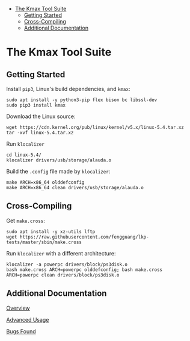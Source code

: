 <!-- START doctoc generated TOC please keep comment here to allow auto update -->
<!-- DON'T EDIT THIS SECTION, INSTEAD RE-RUN doctoc TO UPDATE -->


- [The Kmax Tool Suite](#the-kmax-tool-suite)
  - [Getting Started](#getting-started)
  - [Cross-Compiling](#cross-compiling)
  - [Additional Documentation](#additional-documentation)

<!-- END doctoc generated TOC please keep comment here to allow auto update -->


# The Kmax Tool Suite

## Getting Started

Install `pip3`, Linux's build dependencies, and `kmax`:

    sudo apt install -y python3-pip flex bison bc libssl-dev
    sudo pip3 install kmax

Download the Linux source:

    wget https://cdn.kernel.org/pub/linux/kernel/v5.x/linux-5.4.tar.xz
    tar -xvf linux-5.4.tar.xz

Run `klocalizer`

    cd linux-5.4/
    klocalizer drivers/usb/storage/alauda.o

Build the `.config` file made by `klocalizer`:

    make ARCH=x86_64 olddefconfig
    make ARCH=x86_64 clean drivers/usb/storage/alauda.o

## Cross-Compiling

Get `make.cross`:

    sudo apt install -y xz-utils lftp
    wget https://raw.githubusercontent.com/fengguang/lkp-tests/master/sbin/make.cross

Run `klocalizer` with a different architecture:

    klocalizer -a powerpc drivers/block/ps3disk.o
    bash make.cross ARCH=powerpc olddefconfig; bash make.cross ARCH=powerpc clean drivers/block/ps3disk.o

## Additional Documentation

[Overview](https://github.com/paulgazz/kmax/blob/master/docs/overview.md)

[Advanced Usage](https://github.com/paulgazz/kmax/blob/master/docs/advanced.md)

[Bugs Found](https://github.com/paulgazz/kmax/blob/master/docs/bugs_found.md)
